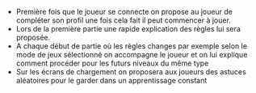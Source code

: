 - Première fois que le joueur se connecte on propose au joueur de compléter son profil une fois cela fait il peut commencer à jouer.<br/>
- Lors de la première partie une rapide explication des règles lui sera proposée.<br/>
- A chaque début de partie où les règles changes par exemple selon le mode de jeux sélectionné on accompagne le joueur et on lui explique comment procéder pour les futurs niveaux du même type<br/>
- Sur les écrans de chargement on proposera aux joueurs des astuces aléatoires pour le garder dans un apprentissage constant

